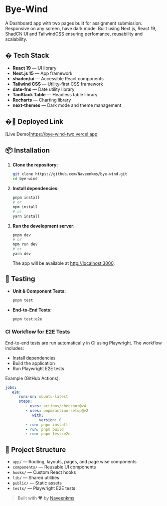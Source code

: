 # Bye-Wind

A Dashboard app with two pages built for assignment submission. Responsive on any screen, have dark mode. Built using Next.js, React 19, ShadCN UI and TailwindCSS ensuring perfomance, reusability and  scalability.
## �️ Tech Stack

- **React 19** — UI library
- **Next.js 15** — App framework
- **shadcn/ui** — Accessible React components
- **Tailwind CSS** — Utility-first CSS framework
- **date-fns** — Date utility library
- **TanStack Table** — Headless table library
- **Recharts** — Charting library
- **next-themes** — Dark mode and theme management

## �🚀 Deployed Link

[Live Demo]https://bye-wind-two.vercel.app

## 📦 Installation

1. **Clone the repository:**
   ```bash
   git clone https://github.com/Naveenkms/bye-wind.git
   cd bye-wind
   ```
2. **Install dependencies:**
   ```bash
   pnpm install
   # or
   npm install
   # or
   yarn install
   ```
3. **Run the development server:**
   ```bash
   pnpm dev
   # or
   npm run dev
   # or
   yarn dev
   ```
   The app will be available at [http://localhost:3000](http://localhost:3000).

## 🧪 Testing

- **Unit & Component Tests:**
  ```bash
  pnpm test
  ```
- **End-to-End Tests:**
  ```bash
  pnpm test:e2e
  ```

### CI Workflow for E2E Tests

End-to-end tests are run automatically in CI using Playwright. The workflow includes:

- Install dependencies
- Build the application
- Run Playwright E2E tests

Example (GitHub Actions):

```yaml
jobs:
   e2e:
      runs-on: ubuntu-latest
      steps:
         - uses: actions/checkout@v4
         - uses: pnpm/action-setup@v2
            with:
               version: 8
         - run: pnpm install
         - run: pnpm build
         - run: pnpm test:e2e
```

## 📁 Project Structure

- `app/` — Routing, layouts, pages, and page wise components
- `components/` — Reusable UI components
- `hooks/` — Custom React hooks
- `lib/` — Shared utilities
- `public/` — Static assets
- `tests/` — Playwright E2E tests

> Built with ❤️ by [Naveenkms](https://github.com/Naveenkms)
